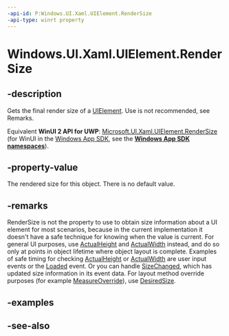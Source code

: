 ```yaml
---
-api-id: P:Windows.UI.Xaml.UIElement.RenderSize
-api-type: winrt property
---
```


<!-- Property syntax
public Windows.Foundation.Size RenderSize { get; }
-->

# Windows.UI.Xaml.UIElement.RenderSize

## -description
Gets the final render size of a [UIElement](uielement.md). Use is not recommended, see Remarks.

Equivalent **WinUI 2 API for UWP**: [Microsoft.UI.Xaml.UIElement.RenderSize](/windows/winui/api/microsoft.ui.xaml.uielement.rendersize) (for WinUI in the [Windows App SDK](/windows/apps/windows-app-sdk/), see the **[Windows App SDK namespaces](/windows/windows-app-sdk/api/winrt/)**).

## -property-value
The rendered size for this object. There is no default value.

## -remarks
RenderSize is not the property to use to obtain size information about a UI element for most scenarios, because in the current implementation it doesn't have a safe technique for knowing when the value is current. For general UI purposes, use [ActualHeight](frameworkelement_actualheight.md) and [ActualWidth](frameworkelement_actualwidth.md) instead, and do so only at points in object lifetime where object layout is complete. Examples of safe timing for checking [ActualHeight](frameworkelement_actualheight.md) or [ActualWidth](frameworkelement_actualwidth.md) are user input events or the [Loaded](frameworkelement_loaded.md) event. Or you can handle [SizeChanged](frameworkelement_sizechanged.md), which has updated size information in its event data. For layout method override purposes (for example [MeasureOverride](frameworkelement_measureoverride_1586581644.md)), use [DesiredSize](uielement_desiredsize.md).

## -examples

## -see-also
